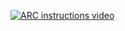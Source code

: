 <p><a href="http://www.youtube.com/watch?v=xXfOJSGSTkI" title="ARC instructions"><img src="http://img.youtube.com/vi/xXfOJSGSTkI/0.jpg" alt="ARC instructions video"></a></p>

